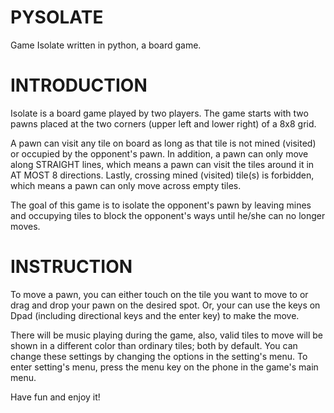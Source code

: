 PYSOLATE
========

Game Isolate written in python, a board game.


INTRODUCTION
============

Isolate is a board game played by two players. The game starts with two pawns 
placed at the two corners (upper left and lower right) of a 8x8 grid. 

A pawn can visit any tile on board as long as that tile is not mined (visited) 
or occupied by the opponent's pawn. In addition, a pawn can only move along
STRAIGHT lines, which means a pawn can visit the tiles around it in AT MOST 
8 directions. Lastly, crossing mined (visited) tile(s) is forbidden, which means
a pawn can only move across empty tiles.

The goal of this game is to isolate the opponent's pawn by leaving mines and 
occupying tiles to block the opponent's ways until he/she can no longer moves.


INSTRUCTION
===========

To move a pawn, you can either touch on the tile you want to move to or drag
and drop your pawn on the desired spot. Or, your can use the keys on Dpad 
(including directional keys and the enter key) to make the move.

There will be music playing during the game, also, valid tiles to move will 
be shown in a different color than ordinary tiles; both by default. You can
change these settings by changing the options in the setting's menu. To enter
setting's menu, press the menu key on the phone in the game's main menu.

Have fun and enjoy it!
